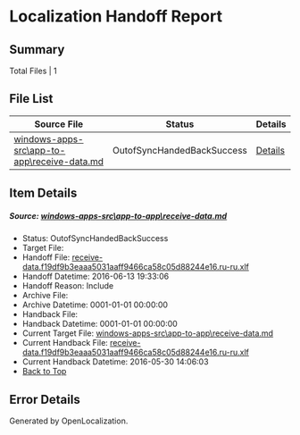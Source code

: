 # <a name='report-top'></a> Localization Handoff Report

## Summary
 Total Files | 1

## File List
 Source File | Status | Details 
 ----------- | ------ | ------- 
 [windows-apps-src\app-to-app\receive-data.md](https://github.com/Microsoft/windows-apps/blob/16cc170dbdab3f7691bf281d9e5a8c2ae4f82db7/windows-apps-src/app-to-app/receive-data.md) | OutofSyncHandedBackSuccess | [Details](#0f38a6864cf216bd9488b23ffad5a57a956616ee131)

## Item Details
##### <a name='0f38a6864cf216bd9488b23ffad5a57a956616ee131'></a> Source: [windows-apps-src\app-to-app\receive-data.md](https://github.com/Microsoft/windows-apps/blob/16cc170dbdab3f7691bf281d9e5a8c2ae4f82db7/windows-apps-src/app-to-app/receive-data.md)
* Status: OutofSyncHandedBackSuccess
* Target File: 
* Handoff File: [receive-data.f19df9b3eaaa5031aaff9466ca58c05d88244e16.ru-ru.xlf](https://github.com/Microsoft/WDG.handoff/blob/fe4a4ec7cd5b1aa118e2731dc0bdd79190136855/ol-handoff/Microsoft/windows-apps.ru-ru/master/receive-data.f19df9b3eaaa5031aaff9466ca58c05d88244e16.ru-ru.xlf)
* Handoff Datetime: 2016-06-13 19:33:06
* Handoff Reason: Include
* Archive File: 
* Archive Datetime: 0001-01-01 00:00:00
* Handback File: 
* Handback Datetime: 0001-01-01 00:00:00
* Current Target File: [windows-apps-src\app-to-app\receive-data.md](https://github.com/Microsoft/windows-apps.ru-ru/blob/e7872f786e987c46c3fca5f20ec42607f78920f2/windows-apps-src/app-to-app/receive-data.md)
* Current Handback File: [receive-data.f19df9b3eaaa5031aaff9466ca58c05d88244e16.ru-ru.xlf](https://github.com/Microsoft/WDG.handback/blob/0faf9b4ce6b19170fe83f60d030e1eaf7d92ea97/ol-handback/Microsoft/windows-apps.ru-ru/master/receive-data.f19df9b3eaaa5031aaff9466ca58c05d88244e16.ru-ru.xlf)
* Current Handback Datetime: 2016-05-30 14:06:03
* [Back to Top](#report-top)


## Error Details

Generated by OpenLocalization.
